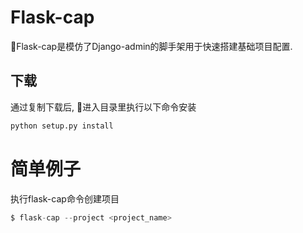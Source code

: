 # Flask-cap
Flask-cap是模仿了Django-admin的脚手架用于快速搭建基础项目配置.

## 下载
通过复制下载后, 进入目录里执行以下命令安装
```python
python setup.py install
```
# 简单例子
执行flask-cap命令创建项目
```python
$ flask-cap --project <project_name>
```
